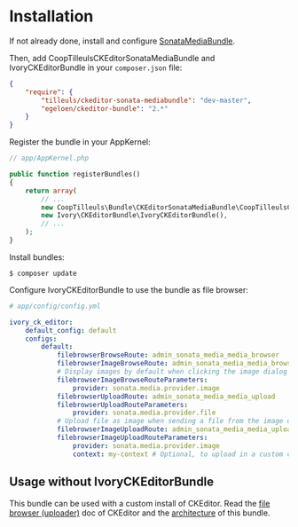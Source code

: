 # Installation

If not already done, install and configure [SonataMediaBundle](http://sonata-project.org/bundles/media/master/doc/index.html).

Then, add CoopTilleulsCKEditorSonataMediaBundle and IvoryCKEditorBundle in your `composer.json` file:

```json
{
    "require": {
        "tilleuls/ckeditor-sonata-mediabundle": "dev-master",
        "egeloen/ckeditor-bundle": "2.*"
    }
}
```

Register the bundle in your AppKernel:

```php
// app/AppKernel.php

public function registerBundles()
{
    return array(
        // ...
        new CoopTilleuls\Bundle\CKEditorSonataMediaBundle\CoopTilleulsCKEditorSonataMediaBundle(),
        new Ivory\CKEditorBundle\IvoryCKEditorBundle(),
        // ...
    );
}
```

Install bundles:

```
$ composer update
```

Configure IvoryCKEditorBundle to use the bundle as file browser:

```yaml
# app/config/config.yml

ivory_ck_editor:
    default_config: default
    configs:
        default:
            filebrowserBrowseRoute: admin_sonata_media_media_browser
            filebrowserImageBrowseRoute: admin_sonata_media_media_browser
            # Display images by default when clicking the image dialog browse button
            filebrowserImageBrowseRouteParameters:
                provider: sonata.media.provider.image
            filebrowserUploadRoute: admin_sonata_media_media_upload
            filebrowserUploadRouteParameters:
                provider: sonata.media.provider.file
            # Upload file as image when sending a file from the image dialog
            filebrowserImageUploadRoute: admin_sonata_media_media_upload
            filebrowserImageUploadRouteParameters:
                provider: sonata.media.provider.image
                context: my-context # Optional, to upload in a custom context
```

## Usage without IvoryCKEditorBundle

This bundle can be used with a custom install of CKEditor.
Read the [file browser (uploader)](http://docs.cksource.com/CKEditor_3.x/Developers_Guide/File_Browser_(Uploader)) doc of CKEditor and the [architecture](architecture.md) of this bundle.